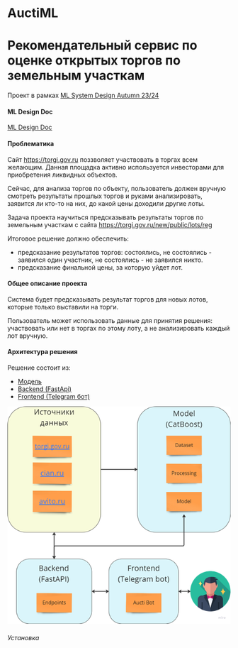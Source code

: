 # AuctiML
# Рекомендательный сервис по оценке открытых торгов по земельным участкам
Проект в рамках [ML System Design Autumn 23/24](https://ods.ai/tracks/ml-system-design-23/competitions/mlsys23-project)   
  
#### ML Design Doc
[ML Design Doc](systemdesign/design.md)

#### Проблематика
 Сайт https://torgi.gov.ru поззволяет участвовать в торгах всем желающим. Данная площадка активно используется инвесторами для приобретения ликвидных объектов.  
  
 Сейчас, для анализа торгов по объекту, пользователь должен вручную смотреть результаты прошлых торгов и руками анализировать, заявится ли кто-то на них, до какой цены доходили другие лоты.  
  
 Задача проекта научиться предсказывать результаты торгов по земельным участкам с сайта https://torgi.gov.ru/new/public/lots/reg  
   
 Итоговое решение должно обеспечить: 
  - предсказание результатов торгов:  состоялись, не состоялись - заявился один участник, не состоялись - не заявился никто.
  - предсказание финальной цены, за которую уйдет лот.   

#### Общее описание проекта
Система будет предсказывать результат торгов для новых лотов, которые только выставили на торги.     

Пользователь может использовать данные для принятия решения: участвовать или нет в торгах по этому лоту, а не анализировать каждый лот вручную.    
 
#### Архитектура решения
Решение состоит из:  
 - [Модель](model)   
 - [Backend (FastApi)](front)  
 - [Frontend (Telegram бот)](back)  
 

![arch](media/main_image1.png)

 
 
 
 
###### Установка 
 